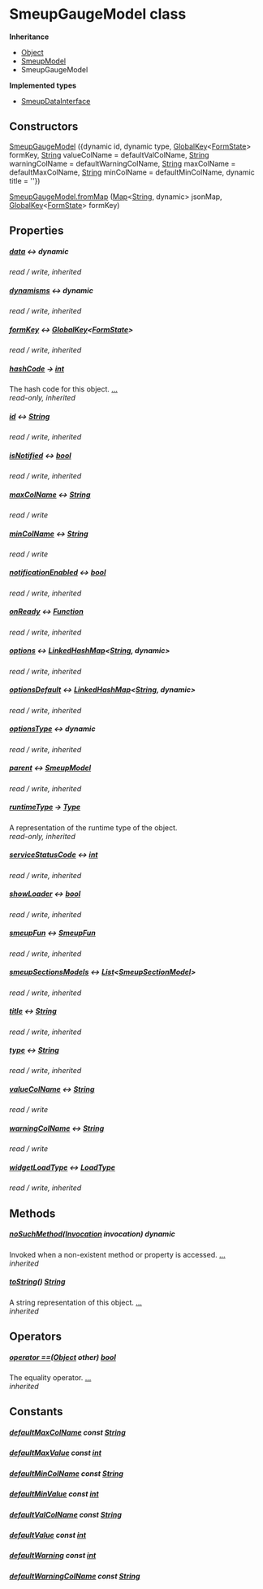 


# SmeupGaugeModel class











**Inheritance**

- [Object](https://api.flutter.dev/flutter/dart-core/Object-class.html)
- [SmeupModel](../smeup_models_widgets_smeup_model/SmeupModel-class.md)
- SmeupGaugeModel

**Implemented types**

- [SmeupDataInterface](../smeup_models_widgets_smeup_data_interface/SmeupDataInterface-class.md)





## Constructors

[SmeupGaugeModel](../smeup_models_widgets_smeup_gauge_model/SmeupGaugeModel/SmeupGaugeModel.md) ({dynamic id, dynamic type, [GlobalKey](https://api.flutter.dev/flutter/widgets/GlobalKey-class.html)&lt;[FormState](https://api.flutter.dev/flutter/widgets/FormState-class.html)> formKey, [String](https://api.flutter.dev/flutter/dart-core/String-class.html) valueColName = defaultValColName, [String](https://api.flutter.dev/flutter/dart-core/String-class.html) warningColName = defaultWarningColName, [String](https://api.flutter.dev/flutter/dart-core/String-class.html) maxColName = defaultMaxColName, [String](https://api.flutter.dev/flutter/dart-core/String-class.html) minColName = defaultMinColName, dynamic title = ''})

    

[SmeupGaugeModel.fromMap](../smeup_models_widgets_smeup_gauge_model/SmeupGaugeModel/SmeupGaugeModel.fromMap.md) ([Map](https://api.flutter.dev/flutter/dart-core/Map-class.html)&lt;[String](https://api.flutter.dev/flutter/dart-core/String-class.html), dynamic> jsonMap, [GlobalKey](https://api.flutter.dev/flutter/widgets/GlobalKey-class.html)&lt;[FormState](https://api.flutter.dev/flutter/widgets/FormState-class.html)> formKey)

    


## Properties

##### [data](../smeup_models_widgets_smeup_model/SmeupModel/data.md) &#8596; dynamic



   
_read / write, inherited_



##### [dynamisms](../smeup_models_widgets_smeup_model/SmeupModel/dynamisms.md) &#8596; dynamic



   
_read / write, inherited_



##### [formKey](../smeup_models_widgets_smeup_model/SmeupModel/formKey.md) &#8596; [GlobalKey](https://api.flutter.dev/flutter/widgets/GlobalKey-class.html)&lt;[FormState](https://api.flutter.dev/flutter/widgets/FormState-class.html)>



   
_read / write, inherited_



##### [hashCode](https://api.flutter.dev/flutter/dart-core/Object/hashCode.html) &#8594; [int](https://api.flutter.dev/flutter/dart-core/int-class.html)



The hash code for this object. [...](https://api.flutter.dev/flutter/dart-core/Object/hashCode.html)  
_read-only, inherited_



##### [id](../smeup_models_widgets_smeup_model/SmeupModel/id.md) &#8596; [String](https://api.flutter.dev/flutter/dart-core/String-class.html)



   
_read / write, inherited_



##### [isNotified](../smeup_models_widgets_smeup_model/SmeupModel/isNotified.md) &#8596; [bool](https://api.flutter.dev/flutter/dart-core/bool-class.html)



   
_read / write, inherited_



##### [maxColName](../smeup_models_widgets_smeup_gauge_model/SmeupGaugeModel/maxColName.md) &#8596; [String](https://api.flutter.dev/flutter/dart-core/String-class.html)



   
_read / write_



##### [minColName](../smeup_models_widgets_smeup_gauge_model/SmeupGaugeModel/minColName.md) &#8596; [String](https://api.flutter.dev/flutter/dart-core/String-class.html)



   
_read / write_



##### [notificationEnabled](../smeup_models_widgets_smeup_model/SmeupModel/notificationEnabled.md) &#8596; [bool](https://api.flutter.dev/flutter/dart-core/bool-class.html)



   
_read / write, inherited_



##### [onReady](../smeup_models_widgets_smeup_model/SmeupModel/onReady.md) &#8596; [Function](https://api.flutter.dev/flutter/dart-core/Function-class.html)



   
_read / write, inherited_



##### [options](../smeup_models_widgets_smeup_model/SmeupModel/options.md) &#8596; [LinkedHashMap](https://api.flutter.dev/flutter/dart-collection/LinkedHashMap-class.html)&lt;[String](https://api.flutter.dev/flutter/dart-core/String-class.html), dynamic>



   
_read / write, inherited_



##### [optionsDefault](../smeup_models_widgets_smeup_model/SmeupModel/optionsDefault.md) &#8596; [LinkedHashMap](https://api.flutter.dev/flutter/dart-collection/LinkedHashMap-class.html)&lt;[String](https://api.flutter.dev/flutter/dart-core/String-class.html), dynamic>



   
_read / write, inherited_



##### [optionsType](../smeup_models_widgets_smeup_model/SmeupModel/optionsType.md) &#8596; dynamic



   
_read / write, inherited_



##### [parent](../smeup_models_widgets_smeup_model/SmeupModel/parent.md) &#8596; [SmeupModel](../smeup_models_widgets_smeup_model/SmeupModel-class.md)



   
_read / write, inherited_



##### [runtimeType](https://api.flutter.dev/flutter/dart-core/Object/runtimeType.html) &#8594; [Type](https://api.flutter.dev/flutter/dart-core/Type-class.html)



A representation of the runtime type of the object.   
_read-only, inherited_



##### [serviceStatusCode](../smeup_models_widgets_smeup_model/SmeupModel/serviceStatusCode.md) &#8596; [int](https://api.flutter.dev/flutter/dart-core/int-class.html)



   
_read / write, inherited_



##### [showLoader](../smeup_models_widgets_smeup_model/SmeupModel/showLoader.md) &#8596; [bool](https://api.flutter.dev/flutter/dart-core/bool-class.html)



   
_read / write, inherited_



##### [smeupFun](../smeup_models_widgets_smeup_model/SmeupModel/smeupFun.md) &#8596; [SmeupFun](../smeup_models_smeup_fun/SmeupFun-class.md)



   
_read / write, inherited_



##### [smeupSectionsModels](../smeup_models_widgets_smeup_model/SmeupModel/smeupSectionsModels.md) &#8596; [List](https://api.flutter.dev/flutter/dart-core/List-class.html)&lt;[SmeupSectionModel](../smeup_models_widgets_smeup_section_model/SmeupSectionModel-class.md)>



   
_read / write, inherited_



##### [title](../smeup_models_widgets_smeup_model/SmeupModel/title.md) &#8596; [String](https://api.flutter.dev/flutter/dart-core/String-class.html)



   
_read / write, inherited_



##### [type](../smeup_models_widgets_smeup_model/SmeupModel/type.md) &#8596; [String](https://api.flutter.dev/flutter/dart-core/String-class.html)



   
_read / write, inherited_



##### [valueColName](../smeup_models_widgets_smeup_gauge_model/SmeupGaugeModel/valueColName.md) &#8596; [String](https://api.flutter.dev/flutter/dart-core/String-class.html)



   
_read / write_



##### [warningColName](../smeup_models_widgets_smeup_gauge_model/SmeupGaugeModel/warningColName.md) &#8596; [String](https://api.flutter.dev/flutter/dart-core/String-class.html)



   
_read / write_



##### [widgetLoadType](../smeup_models_widgets_smeup_model/SmeupModel/widgetLoadType.md) &#8596; [LoadType](../smeup_models_widgets_smeup_model/LoadType.md)



   
_read / write, inherited_




## Methods

##### [noSuchMethod](https://api.flutter.dev/flutter/dart-core/Object/noSuchMethod.html)([Invocation](https://api.flutter.dev/flutter/dart-core/Invocation-class.html) invocation) dynamic



Invoked when a non-existent method or property is accessed. [...](https://api.flutter.dev/flutter/dart-core/Object/noSuchMethod.html)  
_inherited_



##### [toString](https://api.flutter.dev/flutter/dart-core/Object/toString.html)() [String](https://api.flutter.dev/flutter/dart-core/String-class.html)



A string representation of this object. [...](https://api.flutter.dev/flutter/dart-core/Object/toString.html)  
_inherited_




## Operators

##### [operator ==](https://api.flutter.dev/flutter/dart-core/Object/operator_equals.html)([Object](https://api.flutter.dev/flutter/dart-core/Object-class.html) other) [bool](https://api.flutter.dev/flutter/dart-core/bool-class.html)



The equality operator. [...](https://api.flutter.dev/flutter/dart-core/Object/operator_equals.html)  
_inherited_






## Constants

##### [defaultMaxColName](../smeup_models_widgets_smeup_gauge_model/SmeupGaugeModel/defaultMaxColName-constant.md) const [String](https://api.flutter.dev/flutter/dart-core/String-class.html)



   




##### [defaultMaxValue](../smeup_models_widgets_smeup_gauge_model/SmeupGaugeModel/defaultMaxValue-constant.md) const [int](https://api.flutter.dev/flutter/dart-core/int-class.html)



   




##### [defaultMinColName](../smeup_models_widgets_smeup_gauge_model/SmeupGaugeModel/defaultMinColName-constant.md) const [String](https://api.flutter.dev/flutter/dart-core/String-class.html)



   




##### [defaultMinValue](../smeup_models_widgets_smeup_gauge_model/SmeupGaugeModel/defaultMinValue-constant.md) const [int](https://api.flutter.dev/flutter/dart-core/int-class.html)



   




##### [defaultValColName](../smeup_models_widgets_smeup_gauge_model/SmeupGaugeModel/defaultValColName-constant.md) const [String](https://api.flutter.dev/flutter/dart-core/String-class.html)



   




##### [defaultValue](../smeup_models_widgets_smeup_gauge_model/SmeupGaugeModel/defaultValue-constant.md) const [int](https://api.flutter.dev/flutter/dart-core/int-class.html)



   




##### [defaultWarning](../smeup_models_widgets_smeup_gauge_model/SmeupGaugeModel/defaultWarning-constant.md) const [int](https://api.flutter.dev/flutter/dart-core/int-class.html)



   




##### [defaultWarningColName](../smeup_models_widgets_smeup_gauge_model/SmeupGaugeModel/defaultWarningColName-constant.md) const [String](https://api.flutter.dev/flutter/dart-core/String-class.html)



   









